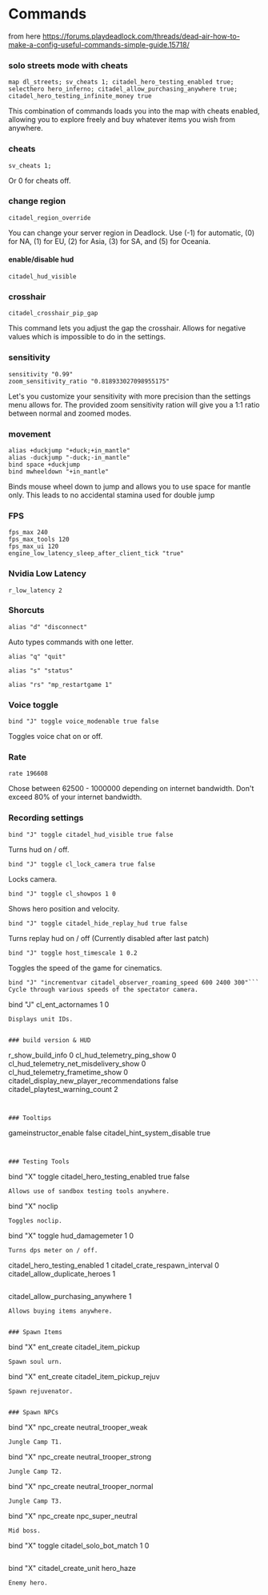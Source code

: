 # Commands
from here https://forums.playdeadlock.com/threads/dead-air-how-to-make-a-config-useful-commands-simple-guide.15718/


### solo streets mode with cheats
```
map dl_streets; sv_cheats 1; citadel_hero_testing_enabled true; selecthero hero_inferno; citadel_allow_purchasing_anywhere true; citadel_hero_testing_infinite_money true
```
This combination of commands loads you into the map with cheats enabled, allowing you to explore freely and buy whatever items you wish from anywhere.


### cheats
```
sv_cheats 1;
```
Or 0 for cheats off.


### change region
```
citadel_region_override
```
You can change your server region in Deadlock. Use (-1) for automatic, (0) for NA, (1) for EU, (2) for Asia, (3) for SA, and (5) for Oceania.

#### enable/disable hud
```
citadel_hud_visible
```


### crosshair
```
citadel_crosshair_pip_gap
```
This command lets you adjust the gap the crosshair. Allows for negative values which is impossible to do in the settings.


### sensitivity
```
sensitivity "0.99"
zoom_sensitivity_ratio "0.818933027098955175"
```
Let's you customize your sensitivity with more precision than the settings menu allows for. The provided zoom sensitivity ration will give you a 1:1 ratio between normal and zoomed modes. 


### movement
```
alias +duckjump "+duck;+in_mantle"
alias -duckjump "-duck;-in_mantle"
bind space +duckjump
bind mwheeldown "+in_mantle"
```
Binds mouse wheel down to jump and allows you to use space for mantle only. This leads to no accidental stamina used for double jump


### FPS
```
fps_max 240
fps_max_tools 120
fps_max_ui 120
engine_low_latency_sleep_after_client_tick "true"
```

### Nvidia Low Latency
```
r_low_latency 2
```


### Shorcuts
```
alias "d" "disconnect"
```
Auto types commands with one letter.

```
alias "q" "quit"
```
```
alias "s" "status"
```
```
alias "rs" "mp_restartgame 1"
```

### Voice toggle
```
bind "J" toggle voice_modenable true false
```
Toggles voice chat on or off.


### Rate
```
rate 196608 
```
Chose between 62500 - 1000000 depending on internet bandwidth. Don't exceed 80% of your internet bandwidth.


### Recording settings
```
bind "J" toggle citadel_hud_visible true false
```
Turns hud on / off.

```
bind "J" toggle cl_lock_camera true false
```
Locks camera.

```
bind "J" toggle cl_showpos 1 0
```
Shows hero position and velocity.

```
bind "J" toggle citadel_hide_replay_hud true false
```
Turns replay hud on / off (Currently disabled after last patch)

```
bind "J" toggle host_timescale 1 0.2
```
Toggles the speed of the game for cinematics.

```
bind "J" "incrementvar citadel_observer_roaming_speed 600 2400 300"```
Cycle through various speeds of the spectator camera.

```
bind "J" cl_ent_actornames 1 0
```
Displays unit IDs.


### build version & HUD
```
r_show_build_info 0
cl_hud_telemetry_ping_show 0
cl_hud_telemetry_net_misdelivery_show 0
cl_hud_telemetry_frametime_show 0
citadel_display_new_player_recommendations false
citadel_playtest_warning_count 2
```


### Tooltips
```
gameinstructor_enable false
citadel_hint_system_disable true
```


### Testing Tools
```
bind "X" toggle citadel_hero_testing_enabled true false 
```
Allows use of sandbox testing tools anywhere.

```
bind "X" noclip
```
Toggles noclip.

```
bind "X" toggle hud_damagemeter 1 0
```
Turns dps meter on / off.

```
citadel_hero_testing_enabled 1
citadel_crate_respawn_interval 0
citadel_allow_duplicate_heroes 1
```

```
citadel_allow_purchasing_anywhere 1
```
Allows buying items anywhere.


### Spawn Items
```
bind "X" ent_create citadel_item_pickup
```
Spawn soul urn.

```
bind "X" ent_create citadel_item_pickup_rejuv
```
Spawn rejuvenator.


### Spawn NPCs

```
bind "X" npc_create neutral_trooper_weak
```
Jungle Camp T1.

```
bind "X" npc_create neutral_trooper_strong
```
Jungle Camp T2.

```
bind "X" npc_create neutral_trooper_normal
```
Jungle Camp T3.

```
bind "X" npc_create npc_super_neutral
```
Mid boss.

```
bind "X" toggle citadel_solo_bot_match 1 0
```

```
bind "X" citadel_create_unit hero_haze
```
Enemy hero.
